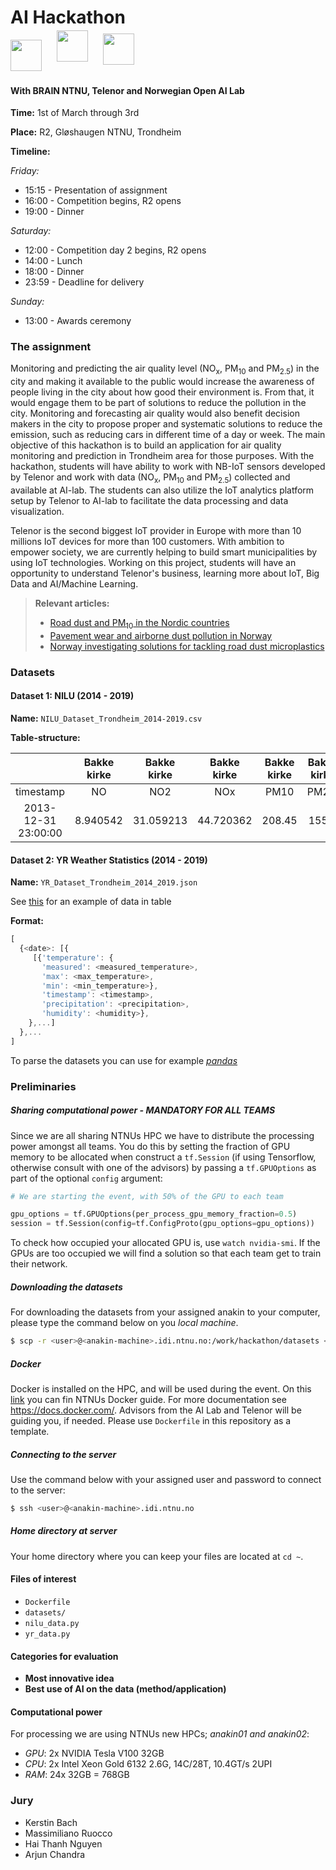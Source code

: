 # AI Hackathon

<img src="https://i.imgur.com/w11MC1p.png" height="50" 
style="display:inline-block;"></img>
<img src="https://i.imgur.com/rpFBAmZ.png" height="50" 
style="transform: translateY(-30%); margin: 0px 20px;"></img>
<img src="https://i.imgur.com/oSZhtAW.jpg" height="50" 
style="display:inline-block; position: relative; transform: translateY(-20%);"></img>

#### With BRAIN NTNU, Telenor and Norwegian Open AI Lab

**Time:** 1st of March through 3rd

**Place:** R2, Gløshaugen NTNU, Trondheim

**Timeline:**

*Friday:*

* 15:15 - Presentation of assignment
* 16:00 - Competition begins, R2 opens
* 19:00 - Dinner

*Saturday:*

* 12:00 - Competition day 2 begins, R2 opens
* 14:00 - Lunch
* 18:00 - Dinner
* 23:59 - Deadline for delivery
 
*Sunday:*

* 13:00 - Awards ceremony

### The assignment

Monitoring and predicting the air quality level (NO<sub>x</sub>, PM<sub>10</sub> and PM<sub>2.5</sub>)​  in the city and making it available to the public would increase the awareness of people living in the city about how good their environment is. From that, it would engage them to be part of solutions to reduce the pollution in the city. Monitoring and forecasting air quality would also benefit decision makers in the city to propose proper and systematic solutions to reduce the emission, such as reducing cars in different time of a day or week. The main objective of this hackathon is to build an application for air quality monitoring and prediction in Trondheim area for those purposes. With the hackathon, students will have ability to work with NB-IoT sensors developed by Telenor and work with data (NO<sub>x</sub>, PM<sub>10</sub> and PM<sub>2.5</sub>)​ collected and available at AI-lab. The students can also utilize the IoT analytics platform setup by Telenor to AI-lab to facilitate the data processing and data visualization. 


Telenor is the second biggest IoT provider in Europe with more than 10 millions IoT devices for more than 100 customers. With ambition to empower society, we are currently helping to build smart municipalities by using IoT technologies. Working on this project, students will have an opportunity to understand Telenor's business, learning more about IoT, Big Data and AI/Machine Learning. 



> **Relevant articles:**
> 
> * <a href="https://norden.diva-portal.org/smash/get/diva2:1069152/FULLTEXT02.pdf">Road dust and PM<sub>10</sub> in the Nordic countries</a>
> * <a href="https://brage.bibsys.no/xmlui/handle/11250/235839">Pavement wear and airborne dust pollution in Norway</a>
> * <a href="https://chemicalwatch.com/66144/norway-investigating-solutions-for-tackling-road-dust-microplastics">Norway investigating solutions for tackling road dust microplastics
</a>

### Datasets

#### Dataset 1: NILU (2014 - 2019)

**Name:** `NILU_Dataset_Trondheim_2014-2019.csv`

**Table-structure:**

|                     | Bakke kirke | Bakke kirke | Bakke kirke | Bakke kirke | Bakke kirke | E6-Tiller | ... |
|:---------------------:|:-------------:|:-------------:|:-------------:|:-------------:|:-------------:|:-----------:|:-----:|
| timestamp           | NO          | NO2         | NOx         | PM10        | PM2.5       | NO        | ... |
| 2013-12-31 23:00:00 | 8.940542    | 31.059213   | 44.720362   | 208.45      | 155.4       | 6.907422  | ... |

#### Dataset 2: YR Weather Statistics (2014 - 2019)

**Name:** `YR_Dataset_Trondheim_2014_2019.json`

See <a href="https://www.yr.no/place/Norway/Tr%C3%B8ndelag/Trondheim/Trondheim//almanakk.html?dato=2019-02-25">this</a> for an example of data in table

**Format:**

```javascript
[
  {<date>: [{
	 [{'temperature': {
	   'measured': <measured_temperature>, 
	   'max': <max_temperature>, 
	   'min': <min_temperature>}, 
	   'timestamp': <timestamp>, 
	   'precipitation': <precipitation>, 
	   'humidity': <humidity>},
    },...]
  },...
]
```

To parse the datasets you can use for example <a href="https://pandas.pydata.org/"><i>pandas</i></a>


### Preliminaries

##### Sharing computational power - MANDATORY FOR ALL TEAMS

Since we are all sharing NTNUs HPC we have to distribute the processing power amongst all teams. You do this by setting the fraction of GPU memory to be allocated when construct a `tf.Session` (if using Tensorflow, otherwise consult with one of the advisors) by passing a `tf.GPUOptions` as part of the optional `config` argument:

```python
# We are starting the event, with 50% of the GPU to each team

gpu_options = tf.GPUOptions(per_process_gpu_memory_fraction=0.5)
session = tf.Session(config=tf.ConfigProto(gpu_options=gpu_options))
```

To check how occupied your allocated GPU is, use `watch nvidia-smi`. 
If the GPUs are too occupied we will find a solution so that each team get to train their network.

##### Downloading the datasets

For downloading the datasets from your assigned anakin to your computer, please type the command below on you *local machine*.

```bash
$ scp -r <user>@<anakin-machine>.idi.ntnu.no:/work/hackathon/datasets <dataset-destination file>/
```


##### Docker
Docker is installed on the HPC, and will be used during the event. On this <a href="https://www.ntnu.no/wiki/display/ailab/Getting+started+with+Docker">link</a> you can fin NTNUs Docker guide. For more documentation see <a href="https://docs.docker.com/">https://docs.docker.com/</a>. Advisors from the AI Lab and Telenor will be guiding you, if needed. Please use `Dockerfile` in this repository as a template.  

##### Connecting to the server

Use the command below with your assigned user and password to connect to the server:

```bash
$ ssh <user>@<anakin-machine>.idi.ntnu.no
```

##### Home directory at server

Your home directory where you can keep your files are located at `cd ~`.



#### Files of interest

* `Dockerfile`
* `datasets/`
* `nilu_data.py`
* `yr_data.py`


#### Categories for evaluation

* **Most innovative idea**
* **Best use of AI on the data (method/application)**


#### Computational power
For processing we are using NTNUs new HPCs; *anakin01 and anakin02*:

* *GPU*: 2x NVIDIA Tesla V100 32GB
* *CPU*: 2x Intel Xeon Gold 6132 2.6G, 14C/28T, 10.4GT/s 2UPI
* *RAM*: 24x 32GB = 768GB


### Jury

* Kerstin Bach
* Massimiliano Ruocco
* Hai Thanh Nguyen
* Arjun Chandra
